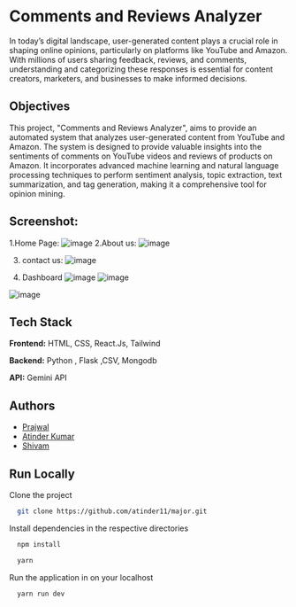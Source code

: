 # Comments and Reviews Analyzer

In today’s digital landscape, user-generated content plays a crucial role in shaping online opinions, particularly on platforms like YouTube and Amazon. With millions of users sharing feedback, reviews, and comments, understanding and categorizing these responses is essential for content creators, marketers, and businesses to make informed decisions.

## Objectives
This project, "Comments and Reviews Analyzer", aims to provide an automated system that analyzes user-generated content from YouTube and Amazon. The system is designed to provide valuable insights into the sentiments of comments on YouTube videos and reviews of products on Amazon. It incorporates advanced machine learning and natural language processing techniques to perform sentiment analysis, topic extraction, text summarization, and tag generation, making it a comprehensive tool for opinion mining.

## Screenshot:
1.Home Page:
![image](https://github.com/user-attachments/assets/3b23182f-31d2-4df7-b330-a7d6cf5ab357)
2.About us:
![image](https://github.com/user-attachments/assets/3b2787cc-e0fa-4a20-9876-4f175c95e6c0)

3. contact us:
![image](https://github.com/user-attachments/assets/ddc78b18-4d83-4c9f-8a05-64753fe6e34c)

4. Dashboard
![image](https://github.com/user-attachments/assets/96bbc681-65f4-4807-afb5-7d6faa59e0f3)
![image](https://github.com/user-attachments/assets/ac9a06f5-f4c8-4c55-858f-6c67f8f64fc5)

![image](https://github.com/user-attachments/assets/d84bcc96-d5e2-4a7b-a80f-02b0530c9010)



## Tech Stack

**Frontend:** HTML, CSS, React.Js, Tailwind

**Backend:** Python , Flask ,CSV, Mongodb

**API:** Gemini API



## Authors

- [Prajwal](https://github.com/prajwal26dec02)
- [Atinder Kumar](https://github.com/atinder11)
- [Shivam ](https://github.com/shivam9254)



## Run Locally

Clone the project

```bash
  git clone https://github.com/atinder11/major.git
```

Install dependencies in the respective directories

```bash
  npm install
```

```bash
  yarn
```


Run the application in  on your localhost

```bash
  yarn run dev
```

###


